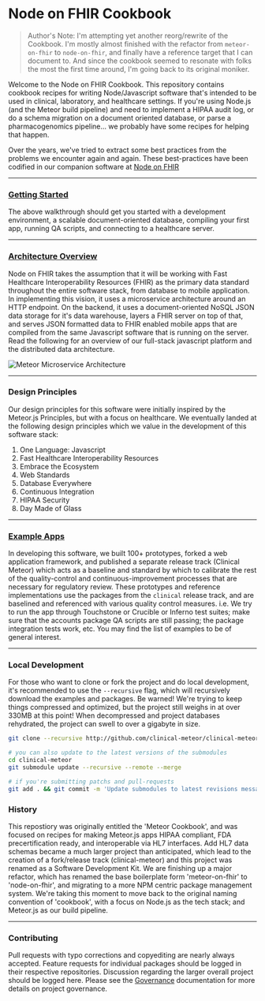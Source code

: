 # Node on FHIR Cookbook

> Author's Note:  I'm attempting yet another reorg/rewrite of the Cookbook.  I'm mostly almost finished with the refactor from `meteor-on-fhir` to `node-on-fhir`, and finally have a reference target that I can document to.  And since the cookbook seemed to resonate with folks the most the first time around, I'm going back to its original moniker.  

Welcome to the Node on FHIR Cookbook.  This repository contains cookbook recipes for writing Node/Javascript software that's intended to be used in clinical, laboratory, and healthcare settings.  If you're using Node.js (and the Meteor build pipeline) and need to implement a HIPAA audit log, or do a schema migration on a document oriented database, or parse a pharmacogenomics pipeline... we probably have some recipes for helping that happen.  

Over the years, we've tried to extract some best practices from the problems we encounter again and again.  These best-practices have been codified in our companion software at [Node on FHIR](https://github.com/clinical-meteor/node-on-fhir)  

-----------------------------------------------
### [Getting Started](https://github.com/clinical-meteor/software-development-kit/blob/master/documentation/getting.started.md)  

The above walkthrough should get you started with a development environment, a scalable document-oriented database, compiling your first app, running QA scripts, and connecting to a healthcare server.  

-----------------------------------------------
### [Architecture Overview](https://github.com/clinical-meteor/software-development-kit/blob/master/cookbook/architecture-overview.md)  

Node on FHIR takes the assumption that it will be working with Fast Healthcare Interoperability Resources (FHIR) as the primary data standard throughout the entire software stack, from database to mobile application.  In implementing this vision, it uses a microservice architecture around an HTTP endpoint.  On the backend, it uses a document-oriented NoSQL JSON data storage for it's data warehouse, layers a FHIR server on top of that, and serves JSON formatted data to FHIR enabled mobile apps that are compiled from the same Javascript software that is running on the server.  Read the following for an overview of our full-stack javascript platform and the distributed data architecture.  

![Meteor Microservice Architecture](https://raw.githubusercontent.com/clinical-meteor/cookbook/master/images/MeteorMicroserviceArchitecture.png)  

-----------------------------------------------
### Design Principles

Our design principles for this software were initially inspired by the Meteor.js Principles, but with a focus on healthcare.  We eventually landed at the following design principles which we value in the development of this software stack:  

1.  One Language: Javascript
2.  Fast Healthcare Interoperability Resources
3.  Embrace the Ecosystem
4.  Web Standards
5.  Database Everywhere
6.  Continuous Integration
7.  HIPAA Security
8.  Day Made of Glass


-----------------------------------------------
### [Example Apps](https://github.com/clinical-meteor/cookbook/tree/master/examples-react)   
In developing this software, we built 100+ prototypes, forked a web application framework, and published a separate release track (Clinical Meteor) which acts as a baseline and standard by which to calibrate the rest of the quality-control and continuous-improvement processes that are necessary for regulatory review.  These prototypes and reference implementations use the packages from the `clinical` release track, and are baselined and referenced with various quality control measures.  i.e. We try to run the app through Touchstone or Crucible or Inferno test suites; make sure that the accounts package QA scripts are still passing; the package integration tests work, etc.  You may find the list of examples to be of general interest.

-----------------------------------------------
### Local Development  
For those who want to clone or fork the project and do local development, it's recommended to use the ``--recursive`` flag, which will recursively download the examples and packages.  Be warned!  We're trying to keep things compressed and optimized, but the project still weighs in at over 330MB at this point!  When decompressed and project databases rehydrated, the project can swell to over a gigabyte in size.

````bash
git clone --recursive http://github.com/clinical-meteor/clinical-meteor 

# you can also update to the latest versions of the submodules 
cd clinical-meteor
git submodule update --recursive --remote --merge

# if you're submitting patchs and pull-requests 
git add . && git commit -m 'Update submodules to latest revisions message'
````

### History  

This repostiory was originally entitled the 'Meteor Cookbook', and was focused on recipes for making Meteor.js apps HIPAA compliant, FDA precertification ready, and interoperable via HL7 interfaces.  Add HL7 data schemas became a much larger project than anticipated, which lead to the creation of a fork/release track (clinical-meteor) and this project was renamed as a Software Development Kit.  We are finishing up a major refactor, which has renamed the base boilerplate form 'meteor-on-fhir' to 'node-on-fhir', and migrating to a more NPM centric package management system.  We're taking this moment to move back to the original naming convention of 'cookbook', with a focus on Node.js as the tech stack; and Meteor.js as our build pipeline.  

-----------------------------------------------
### Contributing   

Pull requests with typo corrections and copyediting are nearly always accepted.  Feature requests for individual packages should be logged in their respective repositories.  Discussion regarding the larger overall project should be logged here.  Please see the [Governance](https://github.com/awatson1978/meteor-cookbook/blob/master/cookbook/governance.md) documentation for more details on project governance.
